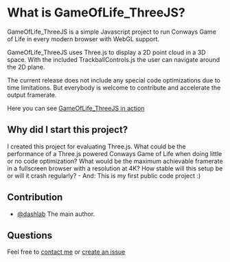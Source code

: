 # What is GameOfLife_ThreeJS?
GameOfLife_ThreeJS is a simple Javascript project to run Conways Game of Life in every modern browser with WebGL support.

GameOfLife_ThreeJS uses Three.js to display a 2D point cloud in a 3D space. With the included TrackballControls.js the user can navigate around the 2D plane.

The current release does not include any special code optimizations due to time limitations. But everybody is welcome to contribute and accelerate the output framerate.

Here you can see [GameOfLife_ThreeJS in action](https://schellhorn.de/git-projects/GameOfLife_ThreeJS)


## Why did I start this project?
I created this project for evaluating Three.js. What could be the performance of a Three.js powered Conways Game of Life when doing little or no code optimization? What would be the maximum achievable framerate in a fullscreen browser with a resolution at 4K? How stable will this setup be or will it crash regularly? - And: This is my first public code project :)


## Contribution

- [@dashlab](mailto:daniel@schellhorn.de) The main author.


## Questions

Feel free to [contact me](mailto:daniel@schellhorn.de) or [create an issue](https://github.com/dashlab/GameOfLife_ThreeJS/issues/new)
